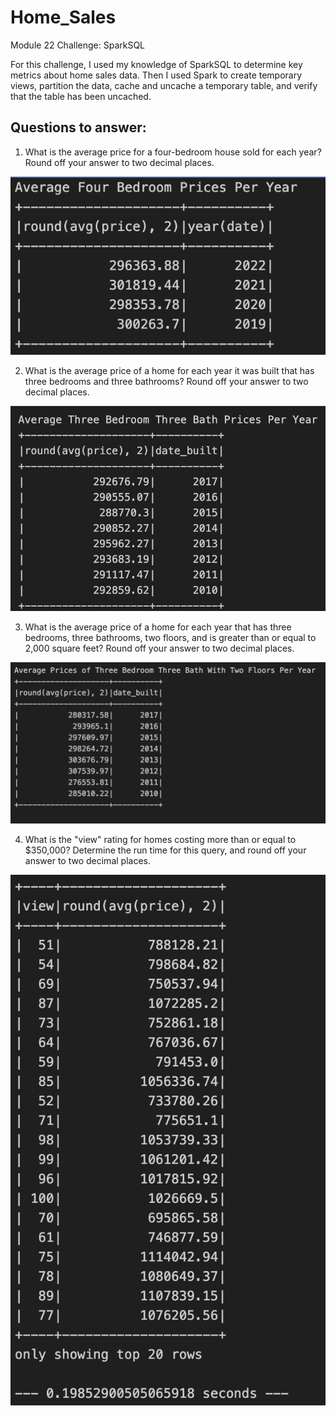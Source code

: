 # Home_Sales
Module 22 Challenge: SparkSQL

For this challenge, I used my knowledge of SparkSQL to determine key metrics about home sales data. Then I used Spark to create temporary views, partition the data, cache and uncache a temporary table, and verify that the table has been uncached.

## Questions to answer:

1. What is the average price for a four-bedroom house sold for each year? Round off your answer to two decimal places.

![Four_bedroom_avg](Resources/four_bedroom.png)

2. What is the average price of a home for each year it was built that has three bedrooms and three bathrooms? Round off your answer to two decimal places.

![three_bedroom_avg](Resources/three_bedroom_avg.png)

3. What is the average price of a home for each year that has three bedrooms, three bathrooms, two floors, and is greater than or equal to 2,000 square feet? Round off your answer to two decimal places.

![3_bed_3_bath](Resources/three_bedroom_three_bath.png)

4. What is the "view" rating for homes costing more than or equal to $350,000? Determine the run time for this query, and round off your answer to two decimal places.

![view](Resources/view_avg.png)